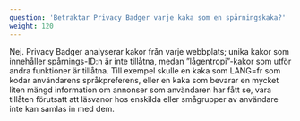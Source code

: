 ```yaml
---
question: 'Betraktar Privacy Badger varje kaka som en spårningskaka?'
weight: 120
---
```


Nej. Privacy Badger analyserar kakor från varje webbplats; unika kakor som innehåller spårnings-ID:n är inte tillåtna, medan ”lågentropi”-kakor som utför andra funktioner är tillåtna. Till exempel skulle en kaka som LANG=fr som kodar användarens språkpreferens, eller en kaka som bevarar en mycket liten mängd information om annonser som användaren har fått se, vara tillåten förutsatt att läsvanor hos enskilda eller smågrupper av användare inte kan samlas in med dem.
